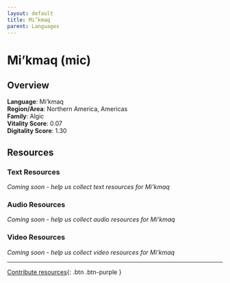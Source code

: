 ```yaml
---
layout: default
title: Mi’kmaq
parent: Languages
---
```


# Mi’kmaq (mic)

## Overview

**Language**: Mi’kmaq  
**Region/Area**: Northern America, Americas  
**Family**: Algic  
**Vitality Score**: 0.07  
**Digitality Score**: 1.30  

## Resources

### Text Resources
*Coming soon - help us collect text resources for Mi’kmaq*

### Audio Resources
*Coming soon - help us collect audio resources for Mi’kmaq*

### Video Resources
*Coming soon - help us collect video resources for Mi’kmaq*

---

[Contribute resources](https://fairtrain.github.io/){: .btn .btn-purple }
